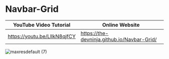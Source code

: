 # Navbar-Grid


| YouTube Video Tutorial        |      Online Website                             |
|------------------------------ | ----------------------------------------------- |
|https://youtu.be/LllkN8qjfCY   | https://the-devninja.github.io/Navbar-Grid/     |


![maxresdefault (7)](https://user-images.githubusercontent.com/94779582/167175481-08c8c9f8-a273-4af3-aedd-30ec59e1f379.jpg)
